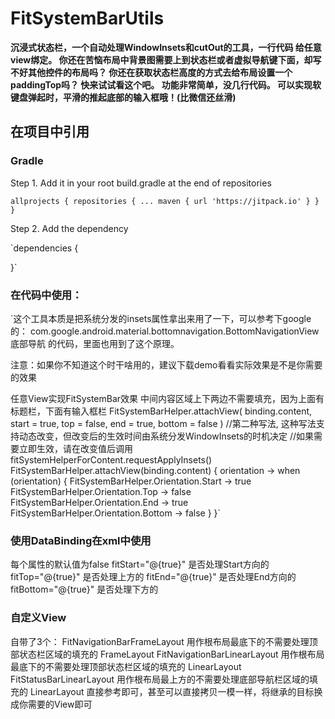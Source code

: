 # FitSystemBarUtils



**沉浸式状态栏，一个自动处理WindowInsets和cutOut的工具，一行代码 给任意view绑定。
你还在苦恼布局中背景图需要上到状态栏或者虚拟导航键下面，却写不好其他控件的布局吗？
你还在获取状态栏高度的方式去给布局设置一个paddingTop吗？
快来试试看这个吧。
功能非常简单，没几行代码。
可以实现软键盘弹起时，平滑的推起底部的输入框哦！(比微信还丝滑)**

## 在项目中引用

### Gradle

Step 1. Add it in your root build.gradle at the end of repositories

`allprojects {
    repositories {
        ...
        maven { url 'https://jitpack.io' }
    }
}`

Step 2. Add the dependency

`dependencies {
    
}`

### 在代码中使用：

`这个工具本质是把系统分发的insets属性拿出来用了一下，可以参考下google的：
com.google.android.material.bottomnavigation.BottomNavigationView
底部导航 的代码，里面也用到了这个原理。

注意：如果你不知道这个时干啥用的，建议下载demo看看实际效果是不是你需要的效果

任意View实现FitSystemBar效果
中间内容区域上下两边不需要填充，因为上面有标题栏，下面有输入框栏
FitSystemBarHelper.attachView(
    binding.content,
    start = true,
    top = false,
    end = true,
    bottom = false
)
//第二种写法, 这种写法支持动态改变，但改变后的生效时间由系统分发WindowInsets的时机决定
//如果需要立即生效，请在改变值后调用 fitSystemHelperForContent.requestApplyInsets()
FitSystemBarHelper.attachView(binding.content) { orientation ->
    when (orientation) {
        FitSystemBarHelper.Orientation.Start -> true
        FitSystemBarHelper.Orientation.Top -> false
        FitSystemBarHelper.Orientation.End -> true
        FitSystemBarHelper.Orientation.Bottom -> false
    }
}`

### 使用DataBinding在xml中使用

每个属性的默认值为false
fitStart="@{true}" 是否处理Start方向的
fitTop="@{true}" 是否处理上方的
fitEnd="@{true}" 是否处理End方向的
fitBottom="@{true}" 是否处理下方的

### 自定义View

自带了3个：
FitNavigationBarFrameLayout 用作根布局最底下的不需要处理顶部状态栏区域的填充的 FrameLayout
FitNavigationBarLinearLayout 用作根布局最底下的不需要处理顶部状态栏区域的填充的 LinearLayout
FitStatusBarLinearLayout 用作根布局最上方的不需要处理底部导航栏区域的填充的 LinearLayout
直接参考即可，甚至可以直接拷贝一模一样，将继承的目标换成你需要的View即可